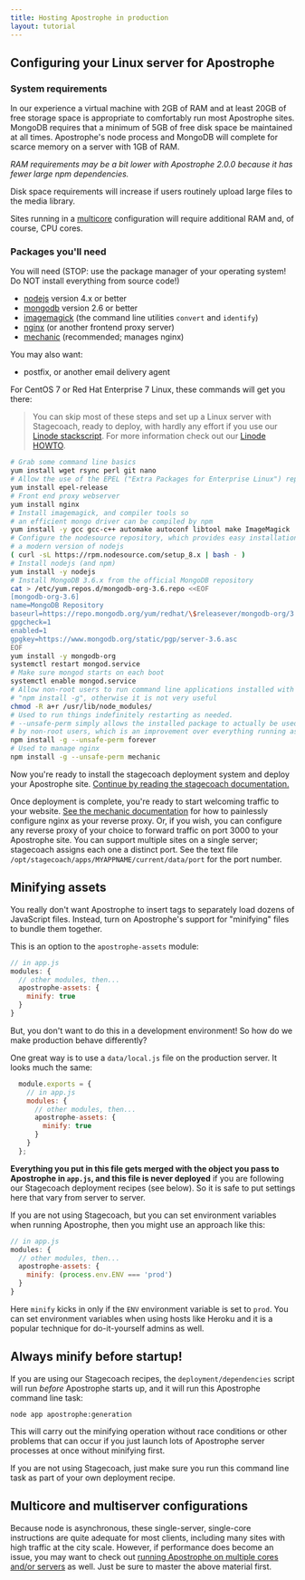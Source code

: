 ```yaml
---
title: Hosting Apostrophe in production
layout: tutorial
---
```


## Configuring your Linux server for Apostrophe

### System requirements

In our experience a virtual machine with 2GB of RAM and at least 20GB of free storage space is appropriate to comfortably run most Apostrophe sites. MongoDB requires that a minimum of 5GB of free disk space be maintained at all times. Apostrophe's node process and MongoDB will complete for scarce memory on a server with 1GB of RAM.

*RAM requirements may be a bit lower with Apostrophe 2.0.0 because it has fewer large npm dependencies.*

Disk space requirements will increase if users routinely upload large files to the media library.

Sites running in a [multicore](../howtos/multicore.html) configuration will require additional RAM and, of course, CPU cores.

### Packages you'll need

You will need (STOP: use the package manager of your operating system! Do NOT install everything from source code!)

* [nodejs](https://nodejs.org/en/) version 4.x or better
* [mongodb](http://www.mongodb.org/) version 2.6 or better
* [imagemagick](http://www.imagemagick.org/script/index.php) (the command line utilities `convert` and `identify`)
* [nginx](https://www.nginx.com/) (or another frontend proxy server)
* [mechanic](https://npmjs.org/package/mechanic) (recommended; manages nginx)

You may also want:

* postfix, or another email delivery agent

For CentOS 7 or Red Hat Enterprise 7 Linux, these commands will get you there:

> You can skip most of these steps and set up a Linux server with Stagecoach, ready to deploy, with hardly any effort if you use our [Linode stackscript](https://www.linode.com/stackscripts/view/239217-punkave-Apostrophe+CMS). For more information check out our [Linode HOWTO](../howtos/linode.html).

```bash
# Grab some command line basics
yum install wget rsync perl git nano
# Allow the use of the EPEL ("Extra Packages for Enterprise Linux") repository
yum install epel-release
# Front end proxy webserver
yum install nginx
# Install imagemagick, and compiler tools so
# an efficient mongo driver can be compiled by npm
yum install -y gcc gcc-c++ automake autoconf libtool make ImageMagick
# Configure the nodesource repository, which provides easy installation of
# a modern version of nodejs
( curl -sL https://rpm.nodesource.com/setup_8.x | bash - )
# Install nodejs (and npm)
yum install -y nodejs
# Install MongoDB 3.6.x from the official MongoDB repository
cat > /etc/yum.repos.d/mongodb-org-3.6.repo <<EOF
[mongodb-org-3.6]
name=MongoDB Repository
baseurl=https://repo.mongodb.org/yum/redhat/\$releasever/mongodb-org/3.6/x86_64/
gpgcheck=1
enabled=1
gpgkey=https://www.mongodb.org/static/pgp/server-3.6.asc
EOF
yum install -y mongodb-org
systemctl restart mongod.service
# Make sure mongod starts on each boot
systemctl enable mongod.service
# Allow non-root users to run command line applications installed with
# "npm install -g", otherwise it is not very useful
chmod -R a+r /usr/lib/node_modules/
# Used to run things indefinitely restarting as needed.
# --unsafe-perm simply allows the installed package to actually be used 
# by non-root users, which is an improvement over everything running as root
npm install -g --unsafe-perm forever
# Used to manage nginx
npm install -g --unsafe-perm mechanic
```

Now you're ready to install the stagecoach deployment system and deploy your Apostrophe site. [Continue by reading the stagecoach documentation.](https://github.com/punkave/stagecoach)

Once deployment is complete, you're ready to start welcoming traffic to your website. [See the mechanic documentation](https://github.com/punkave/mechanic) for how to painlessly configure nginx as your reverse proxy. Or, if you wish, you can configure any reverse proxy of your choice to forward traffic on port 3000 to your Apostrophe site. You can support multiple sites on a single server; stagecoach assigns each one a distinct port. See the text file `/opt/stagecoach/apps/MYAPPNAME/current/data/port` for the port number.

## Minifying assets

You really don't want Apostrophe to insert tags to separately load dozens of JavaScript files. Instead, turn on Apostrophe's support for "minifying" files to bundle them together.

This is an option to the `apostrophe-assets` module:

```javascript
// in app.js
modules: {
  // other modules, then...
  apostrophe-assets: {
    minify: true
  }
}
```

But, you don't want to do this in a development environment! So how do we make production behave differently?

One great way is to use a `data/local.js` file on the production server. It looks much the same:

```javascript
  module.exports = {
    // in app.js
    modules: {
      // other modules, then...
      apostrophe-assets: {
        minify: true
      }
    }
  };
```

**Everything you put in this file gets merged with the object you pass to Apostrophe in `app.js`, and this file is never deployed** if you are following our Stagecoach deployment recipes (see below). So it is safe to put settings here that vary from server to server.

If you are not using Stagecoach, but you can set environment variables when running Apostrophe, then you might use an approach like this:

```javascript
// in app.js
modules: {
  // other modules, then...
  apostrophe-assets: {
    minify: (process.env.ENV === 'prod')
  }
}
```

Here `minify` kicks in only if the `ENV` environment variable is set to `prod`. You can set environment variables when using hosts like Heroku and it is a popular technique for do-it-yourself admins as well.

## Always minify before startup!

If you are using our Stagecoach recipes, the `deployment/dependencies` script will run *before* Apostrophe starts up, and it will run this Apostrophe command line task:

```
node app apostrophe:generation
```

This will carry out the minifying operation without race conditions or other problems that can occur if you just launch lots of Apostrophe server processes at once without minifying first.

If you are not using Stagecoach, just make sure you run this command line task as part of your own deployment recipe.

## Multicore and multiserver configurations

Because node is asynchronous, these single-server, single-core instructions are quite adequate for most clients, including many sites with high traffic at the city scale. However, if performance does become an issue, you may want to check out [running Apostrophe on multiple cores and/or servers](../howtos/multicore.html) as well. Just be sure to master the above material first.

